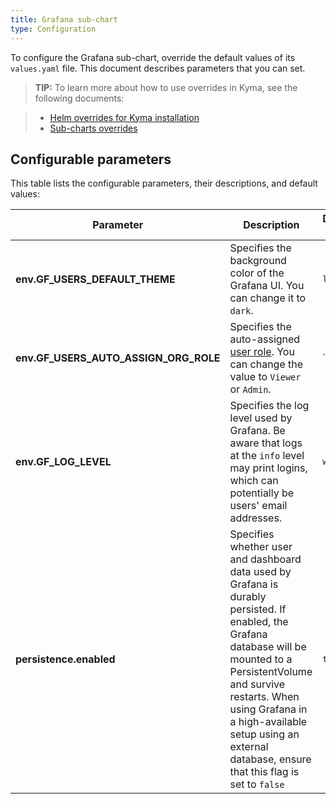 ```yaml
---
title: Grafana sub-chart
type: Configuration
---
```


To configure the Grafana sub-chart, override the default values of its `values.yaml` file. This document describes parameters that you can set.

>**TIP:** To learn more about how to use overrides in Kyma, see the following documents:

>* [Helm overrides for Kyma installation](/root/kyma/#configuration-helm-overrides-for-kyma-installation)
>* [Sub-charts overrides](/root/kyma/#configuration-helm-overrides-for-kyma-installation-sub-chart-overrides)

## Configurable parameters

This table lists the configurable parameters, their descriptions, and default values:

| Parameter | Description | Default value |
|-----------|-------------|---------------|
| **env.GF_USERS_DEFAULT_THEME** | Specifies the background color of the Grafana UI. You can change it to `dark`. | `light` |
| **env.GF_USERS_AUTO_ASSIGN_ORG_ROLE** | Specifies the auto-assigned [user role](https://grafana.com/docs/grafana/latest/manage-users). You can change the value to `Viewer` or `Admin`. | `Editor' |
| **env.GF_LOG_LEVEL** | Specifies the log level used by Grafana. Be aware that logs at the `info` level may print logins, which can potentially be users' email addresses. | `warn` |
| **persistence.enabled** | Specifies whether user and dashboard data used by Grafana is durably persisted. If enabled, the Grafana database will be mounted to a PersistentVolume and survive restarts. When using Grafana in a high-available setup using an external database, ensure that this flag is set to `false` | `true` |
